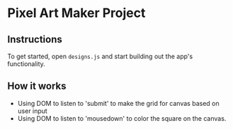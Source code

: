# Pixel Art Maker Project

## Instructions

To get started, open `designs.js` and start building out the app's functionality.

## How it works

* Using DOM to listen to 'submit' to make the grid for canvas based on user input
* Using DOM to listen to 'mousedown' to color the square on the canvas.
